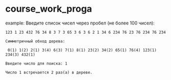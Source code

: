 # course_work_proga
example: 
    Введите список чисел через пробел (не более 100 чисел): 		
    
    123 1 23 432 76 34 8 3 7 3 65 3 6 3 6 2 1 34 6 234 76 23 76 234 76 234 
    
    Симметричный обход дерева:
    
     0(1) 1(2) 2(1) 3(4) 6(3) 7(1) 8(1) 23(2) 34(2) 65(1) 76(4) 123(1) 234(3) 432(1) 
     
    Введите число для поиска: 1
    
    Число 1 встречается 2 раз(а) в дереве.
